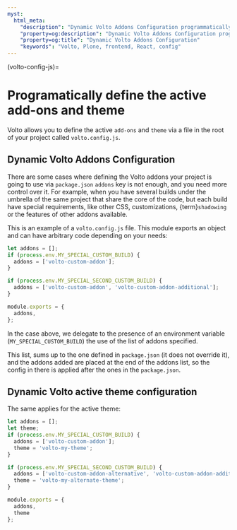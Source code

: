 ```yaml
---
myst:
  html_meta:
    "description": "Dynamic Volto Addons Configuration programmatically via volto.config.js"
    "property=og:description": "Dynamic Volto Addons Configuration programmatically via volto.config.js"
    "property=og:title": "Dynamic Volto Addons Configuration"
    "keywords": "Volto, Plone, frontend, React, config"
---
```


(volto-config-js)=

# Programatically define the active add-ons and theme

Volto allows you to define the active `add-ons` and `theme` via a file in the root of your project called `volto.config.js`.

## Dynamic Volto Addons Configuration

There are some cases where defining the Volto addons your project is going to use via `package.json` `addons` key is not enough, and you need more control over it.
For example, when you have several builds under the umbrella of the same project that share the core of the code, but each build have special requirements, like other CSS, customizations, {term}`shadowing` or the features of other addons available.

This is an example of a `volto.config.js` file.
This module exports an object and can have arbitrary code depending on your needs:

```js
let addons = [];
if (process.env.MY_SPECIAL_CUSTOM_BUILD) {
  addons = ['volto-custom-addon'];
}

if (process.env.MY_SPECIAL_SECOND_CUSTOM_BUILD) {
  addons = ['volto-custom-addon', 'volto-custom-addon-additional'];
}

module.exports = {
  addons,
};
```

In the case above, we delegate to the presence of an environment variable (`MY_SPECIAL_CUSTOM_BUILD`) the use of the list of addons specified.

This list, sums up to the one defined in `package.json` (it does not override it), and the addons added are placed at the end of the addons list, so the config in there is applied after the ones in the `package.json`.

## Dynamic Volto active theme configuration

The same applies for the active theme:

```js
let addons = [];
let theme;
if (process.env.MY_SPECIAL_CUSTOM_BUILD) {
  addons = ['volto-custom-addon'];
  theme = 'volto-my-theme';
}

if (process.env.MY_SPECIAL_SECOND_CUSTOM_BUILD) {
  addons = ['volto-custom-addon-alternative', 'volto-custom-addon-additional'];
  theme = 'volto-my-alternate-theme';
}

module.exports = {
  addons,
  theme
};
```
